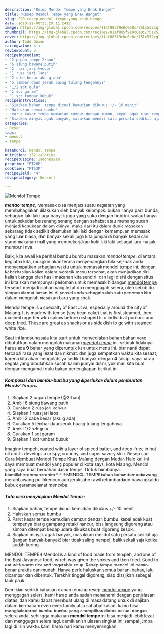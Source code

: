 ```yaml
---
description: "Resep Mendol Tempe yang Enak Banget"
title: "Resep Mendol Tempe yang Enak Banget"
slug: 820-resep-mendol-tempe-yang-enak-banget
date: 2020-12-08T13:29:11.241Z
image: https://img-global.cpcdn.com/recipes/81af885f9e0c0e0c/751x532cq70/mendol-tempe-foto-resep-utama.jpg
thumbnail: https://img-global.cpcdn.com/recipes/81af885f9e0c0e0c/751x532cq70/mendol-tempe-foto-resep-utama.jpg
cover: https://img-global.cpcdn.com/recipes/81af885f9e0c0e0c/751x532cq70/mendol-tempe-foto-resep-utama.jpg
author: Todd Quinn
ratingvalue: 3.1
reviewcount: 3
recipeingredient:
- "2 papan tempe 2rban"
- "6 siung bawang putih"
- "2 ruas jari kencur"
- "1 ruas jari laos"
- "2 cabe besar aku g ada"
- "5 lembar daun jeruk buang tulang tengahnya"
- "1/2 sdt gula"
- "1 sdt garam"
- "1 sdt tumbar bubuk"
recipeinstructions:
- "Siapkan bahan, tempe dicuci kemudian dikukus +/- 10 menit"
- "Haluskan semua bumbu"
- "Parut kasar tempe kemudian campur dengan bumbu, kepal agak kuat tempenya biar g gampang retak/ hancur, bisa langsung digoreng atau simpan ditempat kedap udara dikulkas buat digoreng besok."
- "Siapkan minyak agak banyak, masukkan mendol satu persatu sedikit aja (jangan banyak-banyak) biar tidak saling nempel, balik sekali saja ketika sudah kering."
categories:
- Resep
tags:
- mendol
- tempe

katakunci: mendol tempe 
nutrition: 132 calories
recipecuisine: Indonesian
preptime: "PT26M"
cooktime: "PT53M"
recipeyield: "4"
recipecategory: Dessert

---
```



![Mendol Tempe](https://img-global.cpcdn.com/recipes/81af885f9e0c0e0c/751x532cq70/mendol-tempe-foto-resep-utama.jpg)

<b><i>mendol tempe</i></b>, Memasak bisa menjadi suatu kegiatan yang membahagiakan dilakukan oleh banyak kelompok. bukan hanya para bunda, sebagian laki laki juga banyak juga yang suka dengan hobi ini. walau hanya untuk sekedar bersenang senang dengan sahabat atau memang sudah menjadi kesukaan dalam dirinya. maka dari itu dalam dunia masakan sekarang tidak sedikit ditemukan laki laki dengan kemampuan memasak yang luar biasa, dan banyak sekali juga kita jumpai di banyak kedai dan stand makanan mall yang mempekerjakan koki laki laki sebagai juru masak mumpuni nya.

Baik, kita awali ke perihal bumbu bumbu masakan <i>mendol tempe</i>. di antara kegiatan kita, mungkin akan terasa menyenangkan bila sejenak anda menyempatkan sebagian waktu untuk memasak mendol tempe ini. dengan keberhasilan kalian dalam meracik menu tersebut, akan menjadikan diri kalian bangga oleh hasil makanan kita sendiri. dan lagi disini dengan situs ini kita akan mempunyai pedoman untuk memasak hidangan <u>mendol tempe</u> tersebut menjadi olahan yang lezat dan menggugah selera, oleh sebab itu simpan alamat laman ini di ponsel anda sebagai salah satu pedoman kita dalam mengolah masakan baru yang enak.

Mendol tempe is a specialty of East Java, especially around the city of Malang. It is made with tempe (soy bean cake) that is first steamed, then mashed together with spices before reshaped into individual portions and deep fried. These are great as snacks or as side dish to go with steamed white rice.


Saat ini langsung saja kita start untuk menyediakan bahan bahan yang dibutuhkan dalam mengolah makanan <u><i>mendol tempe</i></u> ini. setidak tidaknya harus ada <b>9</b> bahan yang diperuntuk kan untuk menu ini. biar nanti dapat tercapai rasa yang lezat dan nikmat. dan juga sempatkan waktu kita sesaat, karena kita akan mengolahnya sedikit banyak dengan <b>4</b> tahap. saya harap segala yang dibutuhkan sudah kalian punyai disini, yuk mari kita buat dengan mengamati dulu bahan perlengkapan berikut ini.

<!--inarticleads1-->

##### Komposisi dan bumbu-bumbu yang diperlukan dalam pembuatan Mendol Tempe:

1. Siapkan 2 papan tempe (@2rban)
1. Ambil 6 siung bawang putih
1. Gunakan 2 ruas jari kencur
1. Siapkan 1 ruas jari laos
1. Ambil 2 cabe besar (aku g ada)
1. Gunakan 5 lembar daun jeruk buang tulang tengahnya
1. Ambil 1/2 sdt gula
1. Gunakan 1 sdt garam
1. Siapkan 1 sdt tumbar bubuk


Imagine tempeh, coated with a layer of spiced batter, and deep-fried in hot oil until it develops a crispy, crunchy, and super savory skin. Resep dan Cara Membuat Mendol Tempe Khas Malang dengan Mudah Halo kali ini saya membuat mendol yang populer di kota saya, kota Malang. Mendol yang saya buat berbahan dasar tempe. Untuk bumbunya. bismillahirrohmanirrohim⚘⚘⚘MENDOL TEMPEbahan bahan:tempebawang merahbawang putihkencurdaun jerukcabe rawitketumbardaun bawangkaldu bubuk garamselamat mencoba. 

<!--inarticleads2-->

##### Tata cara menyiapkan Mendol Tempe:

1. Siapkan bahan, tempe dicuci kemudian dikukus +/- 10 menit
1. Haluskan semua bumbu
1. Parut kasar tempe kemudian campur dengan bumbu, kepal agak kuat tempenya biar g gampang retak/ hancur, bisa langsung digoreng atau simpan ditempat kedap udara dikulkas buat digoreng besok.
1. Siapkan minyak agak banyak, masukkan mendol satu persatu sedikit aja (jangan banyak-banyak) biar tidak saling nempel, balik sekali saja ketika sudah kering.


MENDOL TEMPEH Mendol is a kind of food made from tempeh, and one of the East Javanese food, which was given the spices and then fried. Good to eat with warm rice and vegetable soup. Resep tempe mendol ini benar-benar praktis dan mudah. Hanya perlu haluskan semua bahan-bahan, lalu dicampur dan dibentuk. Terakhir tinggal digoreng, siap disajikan sebagai lauk pauk. 

Demikian sedikit bahasan olahan tentang resep <u>mendol tempe</u> yang menggugah selera. kami harap anda sudah memahami dengan penjelasan diatas, dan kamu dapat membuat ulang di masa datang untuk di sajikan dalam bermacam even even family atau sahabat kalian. kamu bisa mengkolaborasi bumbu bumbu yang ditampilkan diatas sesuai dengan selera anda, sehingga makanan <b>mendol tempe</b> ini bisa menjadi lebih lezat dan menggugah selera lagi. demikianlah ulasan singkat ini, sampai jumpa lagi di lain waktu. kami harap hari kamu menyenangkan.
